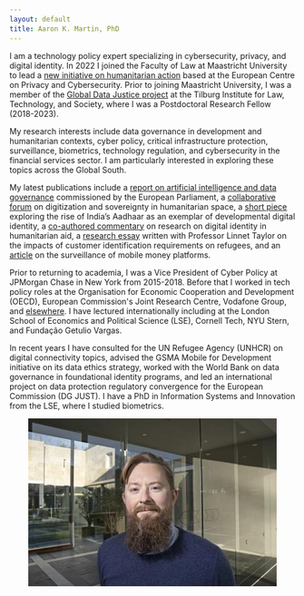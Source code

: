 ```yaml
---
layout: default
title: Aaron K. Martin, PhD
---
```

I am a technology policy expert specializing in cybersecurity, privacy, and digital identity. In 2022 I joined the Faculty of Law at Maastricht University to lead a [new initiative on humanitarian action](https://www.maastrichtuniversity.nl/ecpc/humanitarian-action-programme) based at the European Centre on Privacy and Cybersecurity. Prior to joining Maastricht University, I was a member of the [Global Data Justice project](https://globaldatajustice.org) at the Tilburg Institute for Law, Technology, and Society, where I was a Postdoctoral Research Fellow (2018-2023).

My research interests include data governance in development and humanitarian contexts, cyber policy, critical infrastructure protection, surveillance, biometrics, technology regulation, and cybersecurity in the financial services sector. I am particularly interested in exploring these topics across the Global South.

My latest publications include a [report on artificial intelligence and data governance](https://www.europarl.europa.eu/thinktank/en/document/EPRS_STU(2022)729533) commissioned by the European Parliament, a [collaborative forum](https://doi.org/10.1080/14650045.2022.2047468) on digitization and sovereignty in humanitarian space, a [short piece](https://doi.org/10.24908/ss.v19i1.14547) exploring the rise of India’s Aadhaar as an exemplar of developmental digital identity, a [co-authored commentary](https://doi.org/10.1177/20539517211006744) on research on digital identity in humanitarian aid, a [research essay](https://doi.org/10.1080/02681102.2020.1811943) written with Professor Linnet Taylor on the impacts of customer identification requirements on refugees, and an [article](https://doi.org/10.24908/ss.v17i1/2.12924) on the surveillance of mobile money platforms.

Prior to returning to academia, I was a Vice President of Cyber Policy at JPMorgan Chase in New York from 2015-2018. Before that I worked in tech policy roles at the Organisation for Economic Cooperation and Development (OECD), European Commission's Joint Research Centre, Vodafone Group, and [elsewhere](http://sixfouronea.net/professional-history/). I have lectured internationally including at the London School of Economics and Political Science (LSE), Cornell Tech, NYU Stern, and Fundação Getulio Vargas.

In recent years I have consulted for the UN Refugee Agency (UNHCR) on digital connectivity topics, advised the GSMA Mobile for Development initiative on its data ethics strategy, worked with the World Bank on data governance in foundational identity programs, and led an international project on data protection regulatory convergence for the European Commission (DG JUST). I have a PhD in Information Systems and Innovation from the LSE, where I studied biometrics.

<p align="center">
  <img src="images/aaron_martin.jpg">
</p>
